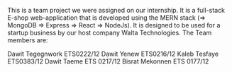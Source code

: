 This is a team project we were assigned on our internship. It is a full-stack E-shop web-application that is developed using the MERN stack (=> MongoDB => Express => React => NodeJs). It is designed to be used for a startup business by our host company Walta Technologies. The Team members are:

Dawit Tegegnwork ETS0222/12
Dawit Yenew ETS0216/12
Kaleb Tesfaye ETS0383/12
Dawit Taeme ETS 0217/12
Bisrat Mekonnen ETS 0177/12
